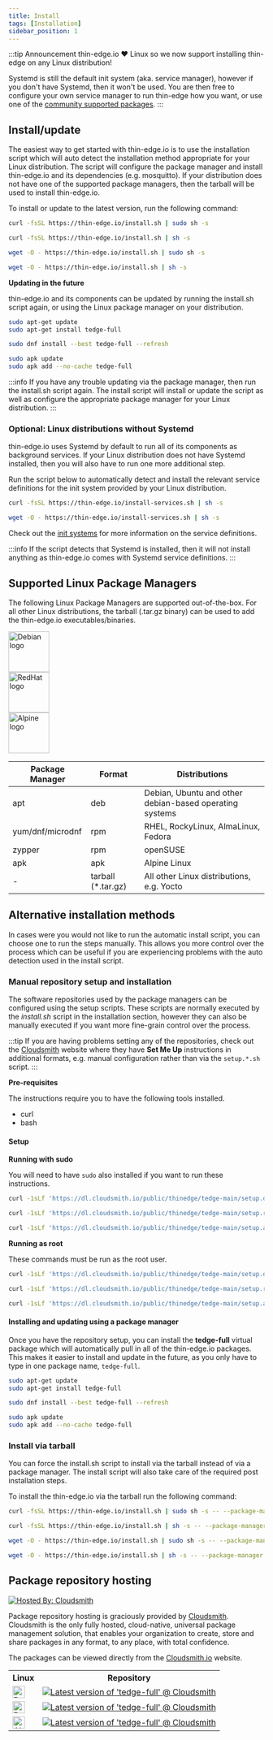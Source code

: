 ```yaml
---
title: Install
tags: [Installation]
sidebar_position: 1
---
```


:::tip Announcement
thin-edge.io ❤️ Linux so we now support installing thin-edge on any Linux distribution!

Systemd is still the default init system (aka. service manager), however if you don't have Systemd, then it won't be used. You are then free to configure your own service manager to run thin-edge how you want, or use one of the [community supported packages](#optional-linux-distributions-without-systemd).
:::

## Install/update

The easiest way to get started with thin-edge.io is to use the installation script which will auto detect the installation method appropriate for your Linux distribution. The script will configure the package manager and install thin-edge.io and its dependencies (e.g. mosquitto). If your distribution does not have one of the supported package managers, then the tarball will be used to install thin-edge.io.

To install or update to the latest version, run the following command:

```sh tab={"label":"curl(sudo)"}
curl -fsSL https://thin-edge.io/install.sh | sudo sh -s
```

```sh tab={"label":"curl(root)"}
curl -fsSL https://thin-edge.io/install.sh | sh -s
```

```sh tab={"label":"wget(sudo)"}
wget -O - https://thin-edge.io/install.sh | sudo sh -s
```

```sh tab={"label":"wget(root)"}
wget -O - https://thin-edge.io/install.sh | sh -s
```

**Updating in the future**

thin-edge.io and its components can be updated by running the install.sh script again, or using the Linux package manager on your distribution.

```sh tab={"label":"Debian/Ubuntu"}
sudo apt-get update
sudo apt-get install tedge-full
```

```sh tab={"label":"RHEL/Fedora/RockyLinux"}
sudo dnf install --best tedge-full --refresh
```

```sh tab={"label":"Alpine"}
sudo apk update
sudo apk add --no-cache tedge-full
```

:::info
If you have any trouble updating via the package manager, then run the install.sh script again. The install script will install or update the script as well as configure the appropriate package manager for your Linux distribution.
:::

### Optional: Linux distributions without Systemd

thin-edge.io uses Systemd by default to run all of its components as background services. If your Linux distribution does not have Systemd installed, then you will also have to run one more additional step.

Run the script below to automatically detect and install the relevant service definitions for the init system provided by your Linux distribution.

```sh tab={"label":"curl"}
curl -fsSL https://thin-edge.io/install-services.sh | sh -s
```

```sh tab={"label":"wget"}
wget -O - https://thin-edge.io/install-services.sh | sh -s
```

Check out the [init systems](../operate/installation/init_systems.md) for more information on the service definitions.

:::info
If the script detects that Systemd is installed, then it will not install anything as thin-edge.io comes with Systemd service definitions.
:::

## Supported Linux Package Managers

The following Linux Package Managers are supported out-of-the-box. For all other Linux distributions, the tarball (.tar.gz binary) can be used to add the thin-edge.io executables/binaries.

<div>
    <div class="row">
        <div class="column logo">
            <img width="80" height="80" src="https://assets.cloudsmith.media/package/images/backends/deb/large.30f93502b7b5.png" alt="Debian logo" />
        </div>
        <div class="column logo">
            <img width="80" height="80" src="https://assets.cloudsmith.media/package/images/backends/rpm/large.f677f5642875.png" alt="RedHat logo" />
        </div>
        <div class="column logo">
            <img width="80" height="80" src="https://assets.cloudsmith.media/package/images/backends/alpine/large.974a497e9765.png" alt="Alpine logo" />
        </div>
    </div>
</div>

|Package Manager|Format|Distributions|
|---------------|------|-------------|
|apt|deb|Debian, Ubuntu and other debian-based operating systems|
|yum/dnf/microdnf|rpm|RHEL, RockyLinux, AlmaLinux, Fedora|
|zypper|rpm|openSUSE|
|apk|apk|Alpine Linux|
|-|tarball (*.tar.gz)|All other Linux distributions, e.g. Yocto|


## Alternative installation methods

In cases were you would not like to run the automatic install script, you can choose one to run the steps manually. This allows you more control over the process which can be useful if you are experiencing problems with the auto detection used in the install script.

### Manual repository setup and installation

The software repositories used by the package managers can be configured using the setup scripts. These scripts are normally executed by the *install.sh* script in the installation section, however they can also be manually executed if you want more fine-grain control over the process.

:::tip
If you are having problems setting any of the repositories, check out the [Cloudsmith](https://cloudsmith.io/~thinedge/repos/tedge-release/setup/#formats-deb) website where they have **Set Me Up** instructions in additional formats, e.g. manual configuration rather than via the `setup.*.sh` script.
:::

**Pre-requisites**

The instructions require you to have the following tools installed.

* curl
* bash

#### Setup

**Running with sudo**

You will need to have `sudo` also installed if you want to run these instructions.

```sh tab={"label":"Debian/Ubuntu"}
curl -1sLf 'https://dl.cloudsmith.io/public/thinedge/tedge-main/setup.deb.sh' | sudo bash
```

```sh tab={"label":"RHEL/Fedora/RockyLinux"}
curl -1sLf 'https://dl.cloudsmith.io/public/thinedge/tedge-main/setup.rpm.sh' | sudo bash
```

```sh tab={"label":"Alpine"}
curl -1sLf 'https://dl.cloudsmith.io/public/thinedge/tedge-main/setup.alpine.sh' | sudo bash
```

**Running as root**

These commands must be run as the root user.

```sh tab={"label":"Debian/Ubuntu"}
curl -1sLf 'https://dl.cloudsmith.io/public/thinedge/tedge-main/setup.deb.sh' | bash
```

```sh tab={"label":"RHEL/Fedora/RockyLinux"}
curl -1sLf 'https://dl.cloudsmith.io/public/thinedge/tedge-main/setup.rpm.sh' | bash
```

```sh tab={"label":"Alpine"}
curl -1sLf 'https://dl.cloudsmith.io/public/thinedge/tedge-main/setup.alpine.sh' | bash
```


#### Installing and updating using a package manager

Once you have the repository setup, you can install the **tedge-full** virtual package which will automatically pull in all of the thin-edge.io packages. This makes it easier to install and update in the future, as you only have to type in one package name, `tedge-full`.

```sh tab={"label":"Debian/Ubuntu"}
sudo apt-get update
sudo apt-get install tedge-full
```

```sh tab={"label":"RHEL/Fedora/RockyLinux"}
sudo dnf install --best tedge-full --refresh
```

```sh tab={"label":"Alpine"}
sudo apk update
sudo apk add --no-cache tedge-full
```

### Install via tarball

You can force the install.sh script to install via the tarball instead of via a package manager. The install script will also take care of the required post installation steps.

To install the thin-edge.io via the tarball run the following command:

```sh tab={"label":"curl(sudo)"}
curl -fsSL https://thin-edge.io/install.sh | sudo sh -s -- --package-manager tarball
```

```sh tab={"label":"curl(root)"}
curl -fsSL https://thin-edge.io/install.sh | sh -s -- --package-manager tarball
```

```sh tab={"label":"wget(sudo)"}
wget -O - https://thin-edge.io/install.sh | sudo sh -s -- --package-manager tarball
```

```sh tab={"label":"wget(root)"}
wget -O - https://thin-edge.io/install.sh | sh -s -- --package-manager tarball
```

## Package repository hosting

[![Hosted By: Cloudsmith](https://img.shields.io/badge/OSS%20hosting%20by-cloudsmith-blue?logo=cloudsmith&style=for-the-badge)](https://cloudsmith.com)

Package repository hosting is graciously provided by  [Cloudsmith](https://cloudsmith.com).
Cloudsmith is the only fully hosted, cloud-native, universal package management solution, that
enables your organization to create, store and share packages in any format, to any place, with total
confidence.

The packages can be viewed directly from the [Cloudsmith.io](https://cloudsmith.io/~thinedge/repos/) website.

<table>
<tr>
    <th>Linux</th>
    <th>Repository</th>
</tr>
<tr>
    <td>
        <img width="24" height="24" src="https://assets.cloudsmith.media/package/images/backends/deb/small.bedd6f749317.png" alt="Debian logo" />
    </td>
    <td>
        <a href="https://cloudsmith.io/~thinedge/repos/tedge-main/packages/detail/deb/tedge-full/latest/a=all;d=any-distro%252Fany-version;t=binary/"><img src="https://api-prd.cloudsmith.io/v1/badges/version/thinedge/tedge-main/deb/tedge-full/latest/a=all;d=any-distro%252Fany-version;t=binary/?render=true&show_latest=true" alt="Latest version of 'tedge-full' @ Cloudsmith" /></a>
    </td>
</tr>
<tr>
    <td>
        <img width="24" height="24" src="https://assets.cloudsmith.media/package/images/backends/rpm/small.89bd26d9d17b.png" alt="RedHat logo" />
    </td>
    <td>
        <a href="https://cloudsmith.io/~thinedge/repos/tedge-main/packages/detail/rpm/tedge-full/latest/a=noarch;d=any-distro%252Fany-version;t=binary/"><img src="https://api-prd.cloudsmith.io/v1/badges/version/thinedge/tedge-main/rpm/tedge-full/latest/a=noarch;d=any-distro%252Fany-version;t=binary/?render=true&show_latest=true" alt="Latest version of 'tedge-full' @ Cloudsmith" /></a>
    </td>
</tr>
<tr>
    <td>
        <img width="24" height="24" src="https://assets.cloudsmith.media/package/images/backends/alpine/small.dff9b535ea47.png" alt="Alpine logo" />
    </td>
    <td>
        <a href="https://cloudsmith.io/~thinedge/repos/tedge-main/packages/detail/alpine/tedge-full/latest/a=noarch;d=alpine%252Fany-version/"><img src="https://api-prd.cloudsmith.io/v1/badges/version/thinedge/tedge-main/alpine/tedge-full/latest/a=noarch;d=alpine%252Fany-version/?render=true&show_latest=true" alt="Latest version of 'tedge-full' @ Cloudsmith" /></a>
    </td>
</tr>
</table>
